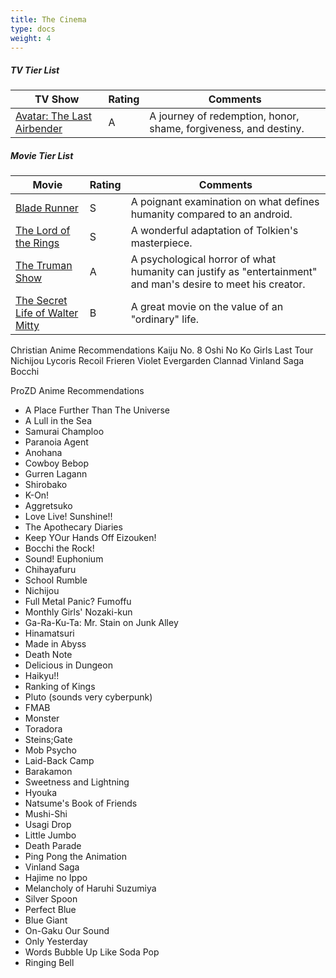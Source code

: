 ```yaml
---
title: The Cinema
type: docs
weight: 4
---
```


##### TV Tier List
TV Show 												 																					  | Rating 	 | Comments 												
--------------------------------------------------------------------------- | -------- | --------------------------------------------------------------------------- 
[Avatar: The Last Airbender](https://www.imdb.com/title/tt0417299/)	     		| A				 | A journey of redemption, honor, shame, forgiveness, and destiny. 

##### Movie Tier List
Movie													   																						| Rating 	 | Comments 												
--------------------------------------------------------------------------- | -------- | --------------------------------------------------------------------------- 
[Blade Runner](https://www.imdb.com/title/tt0083658/)					   	 					| S			 	 | A poignant examination on what defines humanity compared to an android.
[The Lord of the Rings](https://www.imdb.com/title/tt0120737/)					   	| S		     | A wonderful adaptation of Tolkien's masterpiece. 		
[The Truman Show](https://www.imdb.com/title/tt0120382/)								   	| A	  	 	 | A psychological horror of what humanity can justify as "entertainment" and man's desire to meet his creator.
[The Secret Life of Walter Mitty](https://www.imdb.com/title/tt0359950/) 		| B	  	 	 | A great movie on the value of an "ordinary" life. 

Christian Anime Recommendations
Kaiju No. 8
Oshi No Ko
Girls Last Tour
Nichijou
Lycoris Recoil
Frieren
Violet Evergarden
Clannad
Vinland Saga
Bocchi

ProZD Anime Recommendations
- A Place Further Than The Universe
- A Lull in the Sea
- Samurai Champloo
- Paranoia Agent
- Anohana
- Cowboy Bebop
- Gurren Lagann
- Shirobako
- K-On!
- Aggretsuko
- Love Live! Sunshine!!
- The Apothecary Diaries
- Keep YOur Hands Off Eizouken!
- Bocchi the Rock!
- Sound! Euphonium
- Chihayafuru
- School Rumble
- Nichijou
- Full Metal Panic? Fumoffu
- Monthly Girls' Nozaki-kun
- Ga-Ra-Ku-Ta: Mr. Stain on Junk Alley
- Hinamatsuri
- Made in Abyss
- Death Note
- Delicious in Dungeon
- Haikyu!!
- Ranking of Kings
- Pluto (sounds very cyberpunk)
- FMAB
- Monster
- Toradora
- Steins;Gate
- Mob Psycho 
- Laid-Back Camp
- Barakamon
- Sweetness and Lightning
- Hyouka
- Natsume's Book of Friends
- Mushi-Shi
- Usagi Drop
- Little Jumbo
- Death Parade
- Ping Pong the Animation
- Vinland Saga
- Hajime no Ippo
- Melancholy of Haruhi Suzumiya
- Silver Spoon
- Perfect Blue
- Blue Giant
- On-Gaku Our Sound
- Only Yesterday
- Words Bubble Up Like Soda Pop
- Ringing Bell

<script src="https://static.esvmedia.org/crossref/crossref.min.js" type="text/javascript"></script>